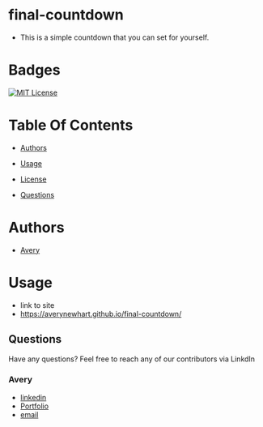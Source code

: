 # final-countdown

- This is a simple countdown that you can set for yourself.

# Badges

[![MIT License](https://img.shields.io/badge/License-MIT-green.svg)](https://choosealicense.com/licenses/mit/)

# Table Of Contents

- [Authors](#Authors)

- [Usage](#Usage)

- [License](#License)

- [Questions](#Questions)

# Authors

- [ Avery](https://github.com/AveryNewhart)

# Usage

- link to site
- https://averynewhart.github.io/final-countdown/

## Questions

Have any questions? Feel free to reach any of our contributors via LinkdIn

### Avery
- [ linkedin](https://www.linkedin.com/in/avery-newhart-0654a9263/)
- [Portfolio](www.averynewhart.com)
- [email](newhartreeceavery@gmail.com)
